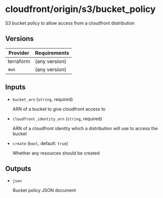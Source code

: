 # cloudfront/origin/s3/bucket_policy

S3 bucket policy to allow access from a cloudfront distribution

<!-- bin/docs -->

## Versions

| Provider | Requirements |
|-|-|
| terraform | (any version) |
| `aws` | (any version) |

## Inputs

* `bucket_arn` (`string`, required)

    ARN of a bucket to give cloudfront access to

* `cloudfront_identity_arn` (`string`, required)

    ARN of a cloudfront identity which a distribution will use to access the bucket

* `create` (`bool`, default: `true`)

    Whether any resources should be created



## Outputs

* `json`

    Bucket policy JSON document
